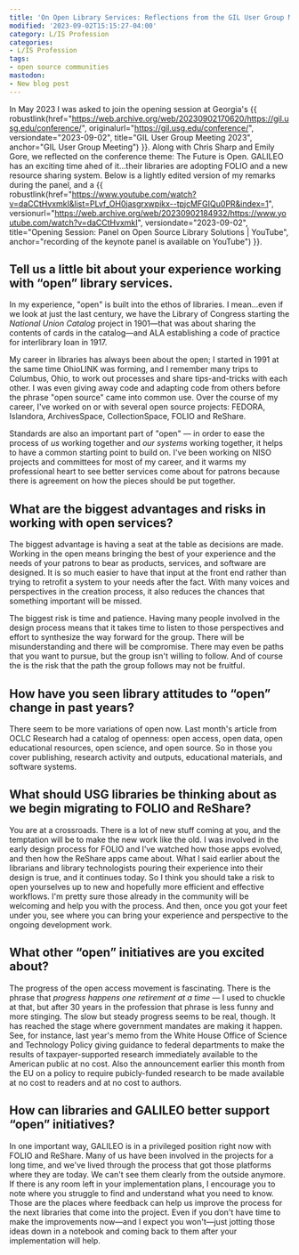 ```yaml
---
title: 'On Open Library Services: Reflections from the GIL User Group Meeting'
modified: '2023-09-02T15:15:27-04:00'
category: L/IS Profession
categories:
- L/IS Profession
tags:
- open source communities
mastodon:
- New blog post
---
```

In May 2023 I was asked to join the opening session at Georgia's {{ robustlink(href="https://web.archive.org/web/20230902170620/https://gil.usg.edu/conference/", originalurl="https://gil.usg.edu/conference/", versiondate="2023-09-02", title="GIL User Group Meeting 2023", anchor="GIL User Group Meeting") }}. 
Along with Chris Sharp and Emily Gore, we reflected on the conference theme: The Future is Open.
GALILEO has an exciting time ahed of it...their libraries are adopting FOLIO and a new resource sharing system.
Below is a lightly edited version of my remarks during the panel, and a {{ robustlink(href="https://www.youtube.com/watch?v=daCCtHvxmkI&list=PLvf_OH0jasgrxwpikx--tpjcMFGIQu0PR&index=1", versionurl="https://web.archive.org/web/20230902184932/https://www.youtube.com/watch?v=daCCtHvxmkI", versiondate="2023-09-02", title="Opening Session: Panel on Open Source Library Solutions | YouTube", anchor="recording of the keynote panel is available on YouTube") }}.


## Tell us a little bit about your experience working with “open” library services.

In my experience, "open" is built into the ethos of libraries. 
I mean...even if we look at just the last century, we have the Library of Congress starting the _National Union Catalog_ project in 1901—that was about sharing the contents of cards in the catalog—and ALA establishing a code of practice for interlibrary loan in 1917. 

My career in libraries has always been about the open; I started in 1991 at the same time OhioLINK was forming, and I remember many trips to Columbus, Ohio, to work out processes and share tips-and-tricks with each other. 
I was even giving away code and adapting code from others before the phrase "open source" came into common use. 
Over the course of my career, I've worked on or with several open source projects: FEDORA, Islandora, ArchivesSpace, CollectionSpace, FOLIO and ReShare.

Standards are also an important part of "open" — in order to ease the process of _us_ working together and _our systems_ working together, it helps to have a common starting point to build on. 
I've been working on NISO projects and committees for most of my career, and it warms my professional heart to see better services come about for patrons because there is agreement on how the pieces should be put together.


## What are the biggest advantages and risks in working with open services?

The biggest advantage is having a seat at the table as decisions are made. 
Working in the open means bringing the best of your experience and the needs of your patrons to bear as products, services, and software are designed. 
It is so much easier to have that input at the front end rather than trying to retrofit a system to your needs after the fact. 
With many voices and perspectives in the creation process, it also reduces the chances that something important will be missed. 

The biggest risk is time and patience. 
Having many people involved in the design process means that it takes time to listen to those perspectives and effort to synthesize the way forward for the group. 
There will be misunderstanding and there will be compromise. 
There may even be paths that you want to pursue, but the group isn't willing to follow. 
And of course the is the risk that the path the group follows may not be fruitful. 


## How have you seen library attitudes to “open” change in past years?

There seem to be more variations of open now. 
Last month's article from OCLC Research had a catalog of openness: open access, open data, open educational resources, open science, and open source. 
So in those you cover publishing, research activity and outputs, educational materials, and software systems. 


## What should USG libraries be thinking about as we begin migrating to FOLIO and ReShare?

You are at a crossroads. 
There is a lot of new stuff coming at you, and the temptation will be to make the new work like the old. 
I was involved in the early design process for FOLIO and I've watched how those apps evolved, and then how the ReShare apps came about. 
What I said earlier about the librarians and library technologists pouring their experience into their design is true, and it continues today. 
So I think you should take a risk to open yourselves up to new and hopefully more efficient and effective workflows. 
I'm pretty sure those already in the community will be welcoming and help you with the process. 
And then, once you got your feet under you, see where you can bring your experience and perspective to the ongoing development work. 


## What other “open” initiatives are you excited about?

The progress of the open access movement is fascinating. 
There is the phrase that _progress happens one retirement at a time_ — I used to chuckle at that, but after 30 years in the profession that phrase is less funny and more stinging. 
The slow but steady progress seems to be real, though. 
It has reached the stage where government mandates are making it happen. 
See, for instance, last year's memo from the White House Office of Science and Technology Policy giving guidance to federal departments to make the results of taxpayer-supported research immediately available to the American public at no cost. 
Also the announcement earlier this month from the EU on a policy to require pubicly-funded research to be made available at no cost to readers and at no cost to authors. 


## How can libraries and GALILEO better support “open” initiatives?

In one important way, GALILEO is in a privileged position right now with FOLIO and ReShare. 
Many of us have been involved in the projects for a long time, and we've lived through the process that got those platforms where they are today. 
We can't see them clearly from the outside anymore. 
If there is any room left in your implementation plans, I encourage you to note where you struggle to find and understand what you need to know. 
Those are the places where feedback can help us improve the process for the next libraries that come into the project. 
Even if you don't have time to make the improvements now—and I expect you won't—just jotting those ideas down in a notebook and coming back to them after your implementation will help.